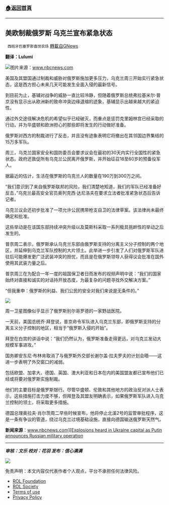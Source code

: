 ###  [:house:返回首頁](https://github.com/ourhimalayas/txt)
---


## 美欧制裁俄罗斯 乌克兰宣布紧急状态
` 西班牙巴塞罗那喜悦农场` [轉載自GNews](https://gnews.org/zh-hans/2058507/)

**翻译：Lulumi**

![](https://assets.gnews.org/wp-content/uploads/2022/02/tempsnip美欧制裁俄罗斯-乌克兰宣布紧急状态.png)图片来源：www.nbcnews.com

美国及其盟国通过制裁和威胁对俄罗斯施加更多压力，乌克兰周三开始实行紧急状态，这是西方担心未来几天可能发生全面入侵的最新信号。

到目前为止，基辅对战争的威胁一直比较冷静，但随着俄罗斯总统弗拉基米尔·普京没有显示出从欧洲新的致命冲突边缘退缩的迹象，基辅显示出越来越大的紧迫性。

通过外交途径解决危机的希望似乎已经破灭，而重点是惩罚克里姆林宫已经采取的行动，并为华盛顿和欧洲担心的那些即将发生的行动做好准备。

俄罗斯对西方的制裁进行了反击，并且没有迹象表明它将撤出在其邻国边界集结的15万多军队。

周三，乌克兰国家安全和国防委员会要求议会在最初的30天内实行全国性的紧急状态。政府还敦促所有乌克兰公民离开俄罗斯，并开始征召18至60岁的预备役军人。

据最近的估计，生活在俄罗斯的乌克兰人的数量在190万到300万之间。

“我们意识到了来自俄罗斯联邦的风险，我们清楚地知道，我们的军队已经准备好反击，”乌克兰最高安全官员奥列克西·达尼洛夫在要求立法者批准紧急状态后告诉记者。

乌克兰议会还初步批准了一项允许公民携带枪支自卫的法律草案。该法律尚未最终确定和批准。

这些举动是在该国东部持续冲突升级以及莫斯科采取一系列极具挑衅性的举动之后发生的。

普京周二表示，俄罗斯承认乌克兰东部由俄罗斯支持的分离主义分子控制的两个地区，并延伸到乌克兰军队控制的大片领土。此举进一步引发了人们对俄罗斯军队进驻后可能爆发更广泛武装冲突的担忧，而且是在俄罗斯领导人获得议会批准在国外使用其武装力量之后。

普京周三在为配合一年一度的祖国保卫者日而发布的视频声明中说：“我们的国家始终对直接和诚实的对话持开放态度，为最复杂的问题寻找外交解决方案。”

“但我重申：俄罗斯的利益、我们公民的安全对我们来说是无条件的。”

![](https://assets.gnews.org/wp-content/uploads/2022/02/tempsnip美欧制裁俄罗斯-乌克兰宣布紧急状态1.png)

周一卫星图像似乎显示了俄罗斯别尔哥罗德的一家野战医院。

一天前，美国总统乔·拜登说，普京命令军队进入乌克兰东部，即俄罗斯支持的分离主义分子控制的地区，相当于“俄罗斯入侵的开始”。

拜登在白宫的讲话中说：“我们仍然认为，俄罗斯准备走得更远，对乌克兰发动大规模军事进攻。”

国务卿安东尼·布林肯取消了与俄罗斯外交部长谢尔盖·拉夫罗夫的计划会晤——这进一步表明了外交窗口的减弱。

包括欧盟、加拿大、德国、英国、澳大利亚和日本在内的美国盟友都已宣布他们已经或将要对俄罗斯实施制裁。

他们的主要目标是俄罗斯银行。尽管华盛顿、伦敦和其他地方的政治反对派人士表示，这些措施打击力度不够，但拜登及其盟友明确表示，如果俄罗斯军队进入乌克兰控制的领土，将采取更多措施。

德国总理奥拉夫·肖尔茨周二早些时候宣布，他将停止北溪2号的监管审批程序，这是一条有争议的管道，绕过乌克兰过境基础设施，直接向德国输送俄罗斯天然气。

**新闻来源**：[www.nbcnews.com][Explosions heard in Ukraine capital as Putin announces Russian military operation](https://www.nbcnews.com/news/world/russia-ukraine-crisis-emergency-west-sanctions-invasion-rcna17298)

* * *

***审核：文乐
校对：花羽
发布：信心满满***

![](https://assets.gnews.org/wp-content/uploads/2022/02/西喜-8.jpeg)



 

免责声明：本文内容仅代表作者个人观点，平台不承担任何法律风险。

- [ROL Foundation](https://rolfoundation.org/)
- [ROL Society](https://rolsociety.org/)
- [Terms of use](https://gnews.org/terms-of-use-3/)
- [Privacy Policy](https://gnews.org/privacy-policy/)
